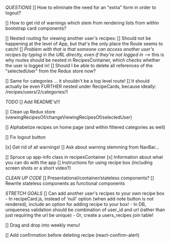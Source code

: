 *QUESTIONS*
[] How to eliminate the need for an "extra" form in order to logout?

[] How to get rid of warnings which stem from rendering lists from within bootstrap card components?

[] Nested routing for viewing another user's recipes:
    [] Should not be happening at the level of App, but that's the only place the Route seems to catch!
    [] *Problem with that is that someone can access another user's recipes by typing in the URL directly, even if they're not logged in* --> this is why routes should be nested in RecipesContainer, which checks whether the user is logged in!
    [] Should I be able to delete all references of the "selectedUser" from the Redux store now?

[] Same for categories ... it shouldn't be a top level route!
    [] It should actually be even FURTHER nested under RecipeCards, because ideally: /recipes/users/2/categories/1
    

*TODO*
[] Add README's!!!

[] Clean up Redux store (viewingRecipesOf/changeViewingRecipesOf/selectedUser)

[] Alphabetize recipes on home page (and within filtered categories as well)

[] Fix logout button 

[x] Get rid of all warnings!
    [] Ask about warning stemming from NavBar...

[] Spruce up app-info class in recipesContainer
    [x] Information about what you can do with the app
    [] Instructions for using recipe box (including screen shots or a short video?)

*CLEAN UP CODE*
[] Presentational/container/stateless components?
[] Rewrite stateless components as functional components

*STRETCH GOALS*
[] Can add another user's recipes to your own recipe box
    - In recipeCard.js, instead of 'null' option (when add note button is not rendered), include an option for adding recipe to your box!
    - In DB, uniqueness validation should be combination of user_id and url (rather than just requiring the url be unique)
    - Or, create a users_recipes join table!

[] Drag and drop into weekly menu!

[] Add confirmation before deleting recipe (react-confirm-alert)

